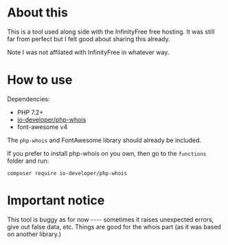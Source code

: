 # About this

This is a tool used along side with the InfinityFree free hosting. It was still far from perfect but I felt good about sharing this already.

Note I was not affilated with InfinityFree in whatever way.

# How to use

Dependencies:

- PHP 7.2+
- [io-developer/php-whois](https://github.com/io-developer/php-whois/)
- font-awesome v4

The `php-whois` and FontAwesome library should already be included.

If you prefer to install php-whois on you own, then go to the `functions` folder and run:

```
composer require io-developer/php-whois
```

# Important notice

This tool is buggy as for now ---- sometimes it raises unexpected errors, give out false data, etc. Things are good for the whois part (as it was based on another library.)
